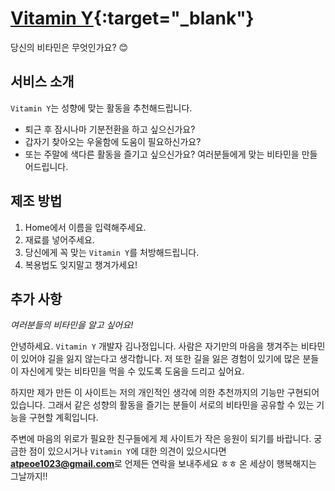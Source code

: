 # [Vitamin Y](vitamin-y.today){:target="_blank"}
당신의 비타민은 무엇인가요? 😊

## 서비스 소개
`Vitamin Y`는 성향에 맞는 활동을 추천해드립니다.
- 퇴근 후 잠시나마 기분전환을 하고 싶으신가요?
- 갑자기 찾아오는 우울함에 도움이 필요하신가요?
- 또는 주말에 색다른 활동을 즐기고 싶으신가요?
여러분들에게 맞는 비타민을 만들어드립니다.

## 제조 방법
1. Home에서 이름을 입력해주세요.
2. 재료를 넣어주세요.
3. 당신에게 꼭 맞는 `Vitamin Y`를 처방해드립니다.
4. 복용법도 잊지말고 챙겨가세요!

## 추가 사항
*여러분들의 비타민을 알고 싶어요!*

안녕하세요. `Vitamin Y` 개발자 김나정입니다.
사람은 자기만의 마음을 챙겨주는 비타민이 있어야 길을 잃지 않는다고 생각합니다.
저 또한 길을 잃은 경험이 있기에 많은 분들이 자신에게 맞는 비타민을 먹을 수 있도록 도움을 드리고 싶어요.

하지만 제가 만든 이 사이트는 저의 개인적인 생각에 의한 추천까지의 기능만 구현되어 있습니다.
그래서 같은 성향의 활동을 즐기는 분들이 서로의 비타민을 공유할 수 있는 기능을 구현할 계획입니다.

주변에 마음의 위로가 필요한 친구들에게 제 사이트가 작은 응원이 되기를 바랍니다.
궁금한 점이 있으시거나 `Vitamin Y`에 대한 의견이 있으시다면 **atpeoe1023@gmail.com**로 언제든 연락을 보내주세요 ㅎㅎ
온 세상이 행복해지는 그날까지!!
